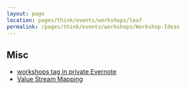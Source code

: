 ```yaml
---
layout: page
location: pages/think/events/workshops/leaf
permalink: /pages/think/events/workshops/Workshop-Ideas
---
```



## Misc

- [workshops tag in private Evernote](https://www.evernote.com/client/web?login=true#?an=true&n=7247fd4c-5a5c-4678-a41b-aa72740b1df4&query=tag%1Fworkshops%1FtagGuid%3Af516d459-b182-4e38-85c0-15ad61fe373f%1Eview%3AVIEW%2FALL_NOTES&)
- [Value Stream Mapping](https://kanbanize.com/lean-management/value-waste/value-stream-mapping/)